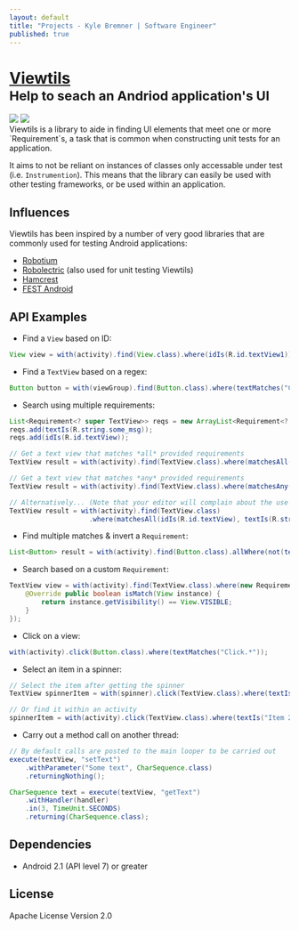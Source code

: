```yaml
---
layout: default
title: "Projects - Kyle Bremner | Software Engineer"
published: true
---
```


<div class="well well-sm">
<h1><a href="https://github.com/kbremner/Viewtils">Viewtils</a> <br class="visible-xs"><small>Help to seach an Andriod application's UI</small></h1>
<a href="https://travis-ci.org/kbremner/Viewtils"><img class="build-info-tag" src="https://travis-ci.org/kbremner/Viewtils.png"></a> <a href="https://coveralls.io/r/kbremner/Viewtils?branch=master"><img class="build-info-tag" src="https://coveralls.io/repos/kbremner/Viewtils/badge.png?branch=master"></a>
</div>
Viewtils is a library to aide in finding UI elements that meet one or more `Requirement`s, a task that is common when constructing unit tests for an application.

It aims to not be reliant on instances of classes only accessable under test (i.e. `Instrumention`). This means that the library can easily be used with other testing frameworks, or be used within an application.

Influences
----
Viewtils has been inspired by a number of very good libraries that are commonly used for testing Android applications:

- [Robotium](https://code.google.com/p/robotium/)
- [Robolectric](http://robolectric.org/) (also used for unit testing Viewtils)
- [Hamcrest](https://code.google.com/p/hamcrest/)
- [FEST Android](https://github.com/square/fest-android)

API Examples
----

- Find a `View` based on ID:

```java
View view = with(activity).find(View.class).where(idIs(R.id.textView1));
```

- Find a `TextView` based on a regex:

```java
Button button = with(viewGroup).find(Button.class).where(textMatches("Click.*");
```

- Search using multiple requirements:

```java
List<Requirement<? super TextView>> reqs = new ArrayList<Requirement<? super TextView>>();
reqs.add(textIs(R.string.some_msg));
reqs.add(idIs(R.id.textView));

// Get a text view that matches *all* provided requirements
TextView result = with(activity).find(TextView.class).where(matchesAll(reqs));      

// Get a text view that matches *any* provided requirements
TextView result = with(activity).find(TextView.class).where(matchesAny(reqs));

// Alternatively... (Note that your editor will complain about the use of generics with varargs)
TextView result = with(activity).find(TextView.class)
                    .where(matchesAll(idIs(R.id.textView), textIs(R.string.some_msg)));
```

- Find multiple matches & invert a `Requirement`:

```java
List<Button> result = with(activity).find(Button.class).allWhere(not(textIs(R.string.some_msg)));
```

- Search based on a custom `Requirement`:

```java
TextView view = with(activity).find(TextView.class).where(new Requirement<View>() {
    @Override public boolean isMatch(View instance) {
        return instance.getVisibility() == View.VISIBLE;
    }
});
```

- Click on a view:

```java
with(activity).click(Button.class).where(textMatches("Click.*"));
```

- Select an item in a spinner:

```java
// Select the item after getting the spinner
TextView spinnerItem = with(spinner).click(TextView.class).where(textIs("Item 3"));

// Or find it within an activity
spinnerItem = with(activity).click(TextView.class).where(textIs("Item 2"));
```

- Carry out a method call on another thread:

```java
// By default calls are posted to the main looper to be carried out
execute(textView, "setText")
    .withParameter("Some text", CharSequence.class)
    .returningNothing();

CharSequence text = execute(textView, "getText")
    .withHandler(handler)
    .in(3, TimeUnit.SECONDS)
    .returning(CharSequence.class);
```

Dependencies
---

- Android 2.1 (API level 7) or greater

License
----
Apache License Version 2.0